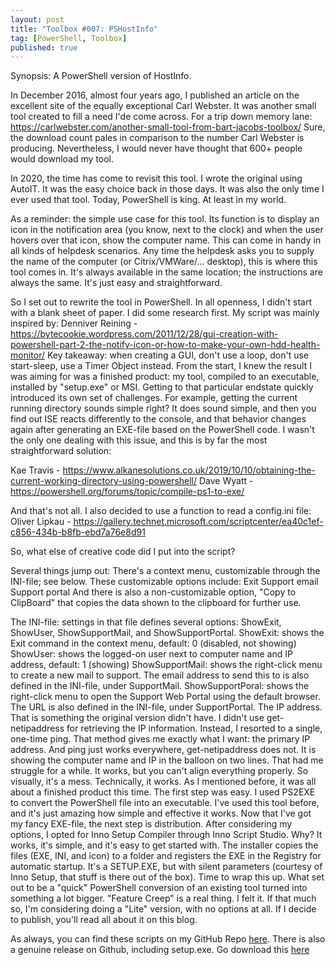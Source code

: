 ```yaml
---
layout: post
title: "Toolbox #007: PSHostInfo"
tag: [PowerShell, Toolbox]
published: true
---
```

Synopsis: A PowerShell version of HostInfo.

In December 2016, almost four years ago, I published an article on the excellent site of the equally exceptional Carl Webster. It was another small tool created to fill a need I'de come across. For a trip down memory lane: https://carlwebster.com/another-small-tool-from-bart-jacobs-toolbox/
Sure, the download count pales in comparison to the number Carl Webster is producing. Nevertheless, I would never have thought that 600+ people would download my tool.

In 2020, the time has come to revisit this tool. I wrote the original using AutoIT. It was the easy choice back in those days. It was also the only time I ever used that tool. Today, PowerShell is king. At least in my world.

As a reminder: the simple use case for this tool. Its function is to display an icon in the notification area (you know, next to the clock) and when the user hovers over that icon, show the computer name. This can come in handy in all kinds of helpdesk scenarios. Any time the helpdesk asks you to supply the name of the computer (or Citrix/VMWare/... desktop), this is where this tool comes in. It's always available in the same location; the instructions are always the same.  It's just easy and straightforward.

So I set out to rewrite the tool in PowerShell. In all openness, I didn't start with a blank sheet of paper. I did some research first. My script was mainly inspired by:
Denniver Reining - https://bytecookie.wordpress.com/2011/12/28/gui-creation-with-powershell-part-2-the-notify-icon-or-how-to-make-your-own-hdd-health-monitor/
Key takeaway: when creating a GUI, don't use a loop, don't use start-sleep, use a Timer Object instead.
From the start, I knew the result I was aiming for was a finished product: my tool, compiled to an executable, installed by "setup.exe" or MSI.
Getting to that particular endstate quickly introduced its own set of challenges. For example, getting the current running directory sounds simple right? It does sound simple, and then you find out ISE reacts differently to the console, and that behavior changes again after generating an EXE-file based on the PowerShell code. I wasn't the only one dealing with this issue, and this is by far the most straightforward solution:

Kae Travis - https://www.alkanesolutions.co.uk/2019/10/10/obtaining-the-current-working-directory-using-powershell/
Dave Wyatt - https://powershell.org/forums/topic/compile-ps1-to-exe/

And that's not all. I also decided to use a function to read a config.ini file:
Oliver Lipkau - https://gallery.technet.microsoft.com/scriptcenter/ea40c1ef-c856-434b-b8fb-ebd7a76e8d91

So, what else of creative code did I put into the script?

Several things jump out:
There's a context menu, customizable through the INI-file; see below.  These customizable options include:
Exit
Support email
Support portal
	And there is also a non-customizable option, "Copy to ClipBoard" that copies the data shown to the clipboard for further use.

The INI-file: settings in that file defines several options: ShowExit, ShowUser, ShowSupportMail, and ShowSupportPortal.
ShowExit: shows the Exit command in the context menu, default: 0 (disabled, not showing)
ShowUser: shows the logged-on user next to computer name and IP address, default: 1 (showing)
ShowSupportMail: shows the right-click menu to create a new mail to support. The email address to send this to is also defined in the INI-file, under SupportMail.
ShowSupportPoral: shows the right-click menu to open the Support Web Portal using the default browser. The URL is also defined in the INI-file, under SupportPortal.
The IP address.  That is something the original version didn't have. I didn't use get-netipaddress for retrieving the IP information. Instead, I resorted to a single, one-time ping. That method gives me exactly what I want: the primary IP address. And ping just works everywhere, get-netipaddress does not.
It is showing the computer name and IP in the balloon on two lines. That had me struggle for a while. It works, but you can't align everything properly. So visually, it's a mess. Technically, it works.
As I mentioned before, it was all about a finished product this time. The first step was easy. I used PS2EXE to convert the PowerShell file into an executable. I've used this tool before, and it's just amazing how simple and effective it works.
Now that I've got my fancy EXE-file, the next step is distribution. After considering my options, I opted for Inno Setup Compiler through Inno Script Studio. Why? It works, it's simple, and it's easy to get started with. The installer copies the files (EXE, INI, and icon) to a folder and registers the EXE in the Registry for automatic startup. It's a SETUP.EXE, but with silent parameters (courtesy of Inno Setup, that stuff is there out of the box).
Time to wrap this up. What set out to be a "quick" PowerShell conversion of an existing tool turned into something a lot bigger. "Feature Creep" is a real thing.  I felt it. If that much so, I'm considering doing a "Lite" version, with no options at all. If I decide to publish, you'll read all about it on this blog.

As always, you can find these scripts on my GitHub Repo [here](https://github.com/Cloudsparkle/PSHostInfo).
There is also a genuine release on Github, including setup.exe. Go download this [here](https://github.com/Cloudsparkle/PSHostInfo/releases/tag/v1.0)
